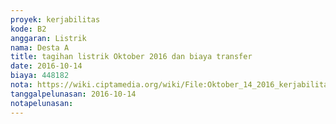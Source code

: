 ```yaml
---
proyek: kerjabilitas
kode: B2
anggaran: Listrik
nama: Desta A
title: tagihan listrik Oktober 2016 dan biaya transfer
date: 2016-10-14
biaya: 448182
nota: https://wiki.ciptamedia.org/wiki/File:Oktober_14_2016_kerjabilitas_B2_tagihan_listrik_desta.jpg
tanggalpelunasan: 2016-10-14
notapelunasan:
---
```

